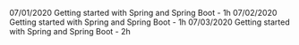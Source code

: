 07/01/2020 Getting started with Spring and Spring Boot - 1h
07/02/2020 Getting started with Spring and Spring Boot - 1h
07/03/2020 Getting started with Spring and Spring Boot - 2h
